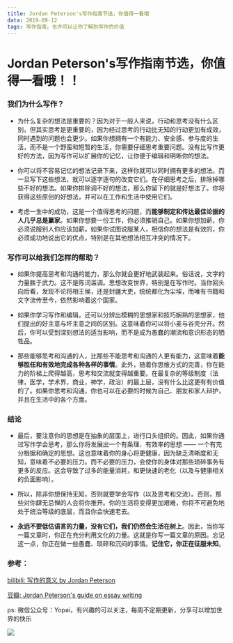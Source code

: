 ```yaml
---
title: Jordan Peterson's写作指南节选，你值得一看哦
data: 2019-09-12
tags: 写作指南，也许可以让你了解到写作的价值
---
```


# Jordan Peterson's写作指南节选，你值得一看哦！！

### 我们为什么写作？

* 为什么复杂的想法是重要的？因为对于一般人来说，行动和思考没有什么区别。但其实思考是更重要的，因为经过思考的行动比无知的行动更加有成效，同时遇到的问题也会更少。如果你想拥有一个有能力、安全感、参与度的生活，而不是一个野蛮和短暂的生活，你需要仔细思考重要问题。没有比写作更好的方法，因为写作可以扩展你的记忆，让你便于编辑和明晰你的想法。

* 你可以将不容易记忆的想法记录下来，这样你就可以同时拥有更多的想法。而一旦写下这些想法，就可以逐字逐句的改变它们。在仔细思考之后，排除掉哪些不好的想法。如果你排除调不好的想法，那么你留下的就是好想法了。你将获得这些原创的好想法，并可以在工作和生活中使用它们。

* 考虑一生中的成功，这是一个值得思考的问题，而**能够制定和传达最佳论据的人几乎总是赢家**。如果你想要一份工作，你必须推销自己。如果你想加薪，你必须说服别人你应该加薪。如果你试图说服某人，相信你的想法是有效的，你必须成功地说出它的优点，特别是在其他想法相互冲突的情况下。

### 写作可以给我们怎样的帮助？

* 如果你提高思考和沟通的能力，那么你就会更好地武装起来。俗话说，文字的力量胜于武力。这不是陈词滥调。思想改变世界，特别是在写作时。当你回头向后看，发现不论将相王侯，还是封疆大吏，统统都化为尘埃，而唯有书籍和文字流传至今，依然影响着这个国家。

* 如果你学习写作和编辑，还可以分辨出模糊的思想家和技巧娴熟的思想家，他们提出的好主意与坏主意之间的区别。这意味着你可以将小麦与谷壳分开。然后，你可以受到深刻想法的适当影响，而不是成为愚蠢的潮流和意识形态的牺牲品。

* 那些能够思考和沟通的人，比那些不能思考和沟通的人更有能力，这意味着**能够胜任和有效地完成各种各样的事情**。此外，随着你思维方式的完善，你在能力的阶梯上爬得越高，思考和交流就变得越重要。在最复杂的等级制度（法律，医学，学术界，商业，神学，政治）的最上层，没有什么比这更有有价值的了。如果你思考和沟通，你也可以在必要的时候为自己、朋友和家人辩护，并且在生活中的各个方面。

### 结论

* 最后，要注意你的思想是在抽象的层面上，进行口头组织的。因此，如果你通过写作学会思考，那么你将发展出一个有条理、有效率的思想 —— 一个有充分根据和确定的思想。这也意味着你的身心将更健康，因为缺乏清晰度和无知，意味着不必要的压力。而不必要的压力，会使你的身体对那些琐碎事务有更多的反应。这会导致了过多的能量消耗，和更快速的老化（以及与健康相关的负面影响）。

* 所以，除非你想保持无知，否则就要学会写作（以及思考和交流）。否则，那些对你肆无忌惮的人会将你推开。你的生活将变得更加艰难，你将不可避免地处于统治等级的底层，而且你会快速老去。

* **永远不要低估语言的力量，没有它们，我们仍然会生活在树上**。因此，当你写一篇文章时，你正在充分利用文化的力量。这就是你写一篇文章的原因。忘记这一点，你正在做一些愚蠢、琐碎和沉闷的事情。**记住它，你正在征服未知**。


### 参考：

[bilibili: 写作的意义 by Jordan Peterson](https://www.bilibili.com/video/av63160009)

[豆瓣: Jordan Peterson's guide on essay writing](https://www.douban.com/note/688740953/?dt_dapp=1)

ps: 微信公众号：Yopai，有兴趣的可以关注，每周不定期更新，分享可以增加世界的快乐

![](/webChat1.png)